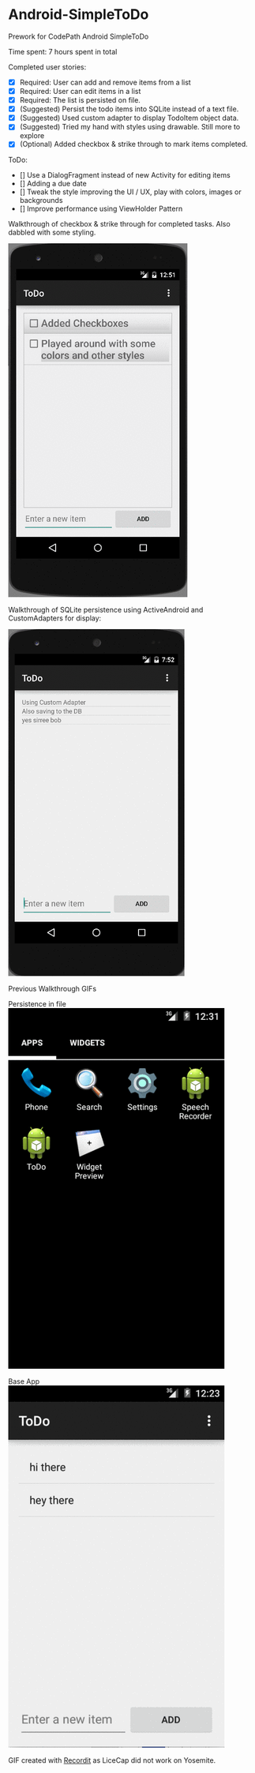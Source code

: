 Android-SimpleToDo
==================

Prework for CodePath Android SimpleToDo


Time spent: 7 hours spent in total

Completed user stories:

* [x] Required: User can add and remove items from a list
* [x] Required: User can edit items in a list
* [x] Required: The list is persisted on file.
* [x] (Suggested) Persist the todo items into SQLite instead of a text file.
* [x] (Suggested) Used custom adapter to display TodoItem object data.
* [x] (Suggested) Tried my hand with styles using drawable. Still more to explore
* [x] (Optional) Added checkbox & strike through to mark items completed.

ToDo:
* [] Use a DialogFragment instead of new Activity for editing items
* [] Adding a due date
* [] Tweak the style improving the UI / UX, play with colors, images or backgrounds
* [] Improve performance using ViewHolder Pattern

Walkthrough of checkbox & strike through for completed tasks. Also dabbled with some styling.

![Video Walkthrough](walkthrough-checkboxAndStyle.gif)

Walkthrough of SQLite persistence using ActiveAndroid and CustomAdapters for display:

![Video Walkthrough](walkthrough-dbAndCustomAdapter.gif)

Previous Walkthrough GIFs

Persistence in file
![Video Walkthrough](walkthrough-persistence.gif)

Base App
![Video Walkthrough](walkthrough-simpleToDo.gif)


GIF created with [Recordit](http://recordit.co/) as LiceCap did not work on Yosemite.

